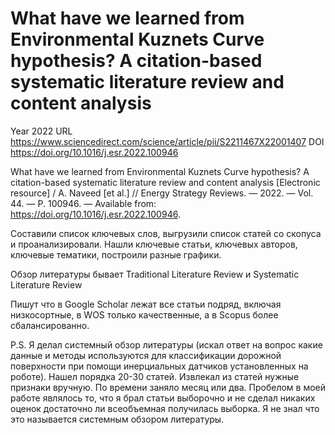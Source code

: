 # What have we learned from Environmental Kuznets Curve hypothesis? A citation-based systematic literature review and content analysis

Year 2022
URL https://www.sciencedirect.com/science/article/pii/S2211467X22001407
DOI https://doi.org/10.1016/j.esr.2022.100946

What have we learned from Environmental Kuznets Curve hypothesis? A citation-based systematic literature review and content analysis [Electronic resource] / A. Naveed [et al.] // Energy Strategy Reviews. — 2022. — Vol. 44. — P. 100946. — Available from: https://doi.org/10.1016/j.esr.2022.100946.

Составили список ключевых слов, выгрузили список статей со скопуса и проанализировали. Нашли ключевые статьи, ключевых авторов, ключевые тематики, построили разные графики.

Обзор литературы бывает Traditional Literature Review и Systematic Literature Review

Пишут что в Google Scholar лежат все статьи подряд, включая низкосортные, в WOS только качественные, а в Scopus более сбалансированно.

P.S. Я делал системный обзор литературы (искал ответ на вопрос какие данные и методы используются для классификации дорожной поверхности при помощи инерциальных датчиков установленных на роботе). Нашел порядка 20-30 статей.  Извлекал из статей нужные признаки вручную. По времени заняло месяц или два. Пробелом в моей работе являлось то, что я брал статьи выборочно и не сделал никаких оценок достаточно ли всеобъемная получилась выборка. Я не знал что это называется системным обзором литературы.
